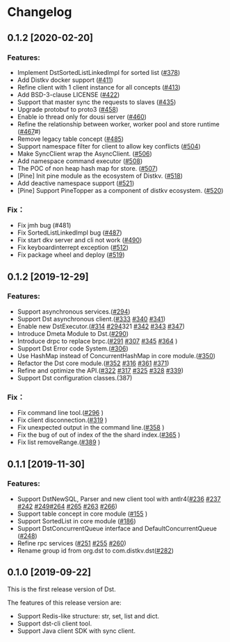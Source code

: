 # Changelog

## 0.1.2 [2020-02-20]

### Features:

- Implement DstSortedListLinkedImpl for sorted list ([#378](https://github.com/distkv-project/distkv/pull/378))
- Add Distkv docker support ([#411](https://github.com/distkv-project/distkv/pull/411))
- Refine client with 1 client instance for all concepts ([#413](https://github.com/distkv-project/distkv/pull/413))
- Add BSD-3-clause LICENSE ([#422](https://github.com/distkv-project/distkv/pull/422))
- Support that master sync the requests to slaves ([#435](https://github.com/distkv-project/distkv/pull/435))
- Upgrade protobuf to proto3 ([#458](https://github.com/distkv-project/distkv/pull/458))
- Enable io thread only for dousi server ([#460](https://github.com/distkv-project/distkv/pull/460))
- Refine the relationship between worker, worker pool and store runtime ([#467](https://github.com/distkv-project/distkv/pull/467)#)
- Remove legacy table concept ([#485](https://github.com/distkv-project/distkv/pull/485))
- Support namespace filter for client to allow key conflicts ([#504](https://github.com/distkv-project/distkv/pull/504))
- Make SyncClient wrap the AsyncClient. ([#506](https://github.com/distkv-project/distkv/pull/506))
- Add namespace command executor ([#508](https://github.com/distkv-project/distkv/pull/508))
- The POC of non heap hash map for store. ([#507](https://github.com/distkv-project/distkv/pull/507))
- [Pine] Init pine module as the ecosystem of Distkv. ([#518](https://github.com/distkv-project/distkv/pull/518))
- Add deactive namespace support ([#521](https://github.com/distkv-project/distkv/pull/521))
- [Pine] Support PineTopper as a component of distkv ecosystem. ([#520](https://github.com/distkv-project/distkv/pull/520))

### Fix：

- Fix jmh bug (#481)
- Fix SortedListLinkedImpl bug ([#487](https://github.com/distkv-project/distkv/pull/487))
- Fix start dkv server and cli not work ([#490](https://github.com/distkv-project/distkv/pull/490))
- Fix keyboardinterrept exception ([#512](https://github.com/distkv-project/distkv/pull/512))
- Fix package wheel and deploy ([#519](https://github.com/distkv-project/distkv/pull/519))

## 0.1.2 [2019-12-29]

### Features:

- Support asynchronous services.([#294](https://github.com/distkv-project/distkv/pull/294))
- Support Dst asynchronous client.([#333](https://github.com/distkv-project/distkv/pull/333) [#340](https://github.com/distkv-project/distkv/pull/340) [#341](https://github.com/distkv-project/distkv/pull/341))
- Enable new DstExecutor.([#314](https://github.com/distkv-project/distkv/pull/314) [#294](https://github.com/distkv-project/distkv/pull/294)321 [#342](https://github.com/distkv-project/distkv/pull/342) [#343](https://github.com/distkv-project/distkv/pull/343) [#347](https://github.com/distkv-project/distkv/pull/347))
- Introduce Dmeta Module to Dst.([#290](https://github.com/distkv-project/distkv/pull/290))
- Introduce drpc to replace brpc.([#291](https://github.com/distkv-project/distkv/pull/291) [#307](https://github.com/distkv-project/distkv/pull/307) [#345](https://github.com/distkv-project/distkv/pull/345) [#364](https://github.com/distkv-project/distkv/pull/364) )
- Support Dst Error code System.([#306](https://github.com/distkv-project/distkv/pull/306))
- Use HashMap instead of ConcurrentHashMap in core module.([#350](https://github.com/distkv-project/distkv/pull/350))
- Refactor the Dst core module.([#352](https://github.com/distkv-project/distkv/pull/352) [#316](https://github.com/distkv-project/distkv/pull/316) [#361](https://github.com/distkv-project/distkv/pull/361) [#371](https://github.com/distkv-project/distkv/pull/371))
- Refine and optimize the API.([#322](https://github.com/distkv-project/distkv/pull/322) [#317](https://github.com/distkv-project/distkv/pull/317) [#325](https://github.com/distkv-project/distkv/pull/325) [#328](https://github.com/distkv-project/distkv/pull/328) [#339](https://github.com/distkv-project/distkv/pull/339))
- Support Dst configuration classes.(387[](https://github.com/distkv-project/distkv/pull/))

### Fix：

- Fix command line tool.([#296](https://github.com/distkv-project/distkv/pull/296) )
- Fix client disconnection.([#319](https://github.com/distkv-project/distkv/pull/319) )
- Fix unexpected output in the command line.([#358](https://github.com/distkv-project/distkv/pull/358) )
- Fix the bug of out of index of the the shard index.([#365](https://github.com/distkv-project/distkv/pull/365) )
- Fix list removeRange.([#389](https://github.com/distkv-project/distkv/pull/389) )

## 0.1.1 [2019-11-30]

### Features:

- Support DstNewSQL, Parser and new client tool with antlr4([#236](https://github.com/distkv-project/distkv/pull/236) [#237](https://github.com/distkv-project/distkv/pull/237) [#242](https://github.com/distkv-project/distkv/pull/242) [#249](https://github.com/distkv-project/distkv/pull/249)[#264](https://github.com/distkv-project/distkv/pull/264) [#265](https://github.com/distkv-project/distkv/pull/265) [#263](https://github.com/distkv-project/distkv/pull/263) [#266](https://github.com/distkv-project/distkv/pull/266))
- Support table concept in core module ([#155](https://github.com/distkv-project/distkv/pull/155) )
- Support SortedList in core module ([#186](https://github.com/distkv-project/distkv/pull/186))
- Support DstConcurrentQueue interface and DefaultConcurrentQueue ([#248](https://github.com/distkv-project/distkv/pull/248))
- Refine rpc services ([#251](https://github.com/distkv-project/distkv/pull/251) [#255](https://github.com/distkv-project/distkv/pull/255) [#260](https://github.com/distkv-project/distkv/pull/260))
- Rename group id from org.dst to com.distkv.dst([#282](https://github.com/distkv-project/distkv/pull/282))


## 0.1.0 [2019-09-22]

This is the first release version of Dst.

The features of this release version are:

- Support Redis-like structure: str, set, list and dict.
- Support dst-cli client tool.
- Support Java client SDK with sync client.
